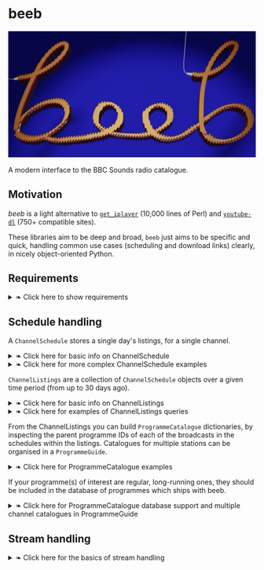 # beeb

![](https://raw.githubusercontent.com/lmmx/beeb/master/assets/beeb_logo.png)

A modern interface to the BBC Sounds radio catalogue.

## Motivation

_beeb_ is a light alternative to
[`get_iplayer`](https://github.com/get-iplayer/get_iplayer/)
(10,000 lines of Perl)
and
[`youtube-dl`](https://github.com/ytdl-org/youtube-dl/blob/master/youtube_dl/extractor/bbc.py)
(750+ compatible sites).

These libraries aim to be deep and broad, `beeb` just aims to be specific and quick,
handling common use cases (scheduling and download links) clearly, in nicely
object-oriented Python.

## Requirements

<details><summary>❧ Click here to show requirements</summary>

<p>

- BeautifulSoup
- HTTPX
  - A `requests`-like API with async and HTTP/2 support
- aiostream
  - Asynchronous requests to speed up channel listings retrieval
- tqdm
  - Gives the option to show progress when multiprocessing channel listings
- `more_itertools`

</p>

</details>

## Schedule handling

A `ChannelSchedule` stores a single day's listings, for a single channel.

<details><summary>❧ Click here for basic info on ChannelSchedule</summary>

<p>

- National, local, regional channels can be selected by ID or short name
- The schedule with today's date is loaded by default

To load today's schedule for BBC R4:

```py
from beeb.nav import ChannelSchedule
ChannelSchedule.from_channel_name("r4")
```
⇣
```
ChannelSchedule for BBC Radio 4 on 2021-03-17
```

These ChannelSchedule objects can be used to find programmes:

```py
>>> from beeb.nav import ChannelSchedule
>>> s = ChannelSchedule.from_channel_name("r4")
>>> s.get_broadcast_by_title("Today", pid_only=True)
'm000t476'
>>> s.get_broadcast_by_title("Midnight News")
00:00 on 17/03/2021 — Midnight News
>>> for b in s.get_broadcast_by_title("Shipping Forecast", multi=True): b
00:48 on 17/03/2021 — Shipping Forecast
05:20 on 17/03/2021 — Shipping Forecast
12:03 on 17/03/2021 — Shipping Forecast
```


</p>

</details>

<details><summary>❧ Click here for more complex ChannelSchedule examples</summary>

<p>

```py
>>> for b in s.get_broadcast_by_title(r".*\bNews\b", regex=True, multi=True): b
... 
00:00 on 17/03/2021 — Midnight News
05:30 on 17/03/2021 — News Briefing
12:00 on 17/03/2021 — News Summary
18:00 on 17/03/2021 — Six O'Clock News
>>> for b in s.get_broadcast_by_title(r".*\bnews\b", multi=True,
... case_insensitive=True, regex=True, synopsis=True): print(b)
... 
00:00 on 17/03/2021 — Midnight News
05:30 on 17/03/2021 — News Briefing
06:00 on 17/03/2021 — Today
12:00 on 17/03/2021 — News Summary
13:00 on 17/03/2021 — World at One
17:00 on 17/03/2021 — PM
18:00 on 17/03/2021 — Six O'Clock News
20:00 on 17/03/2021 — Moral Maze
22:00 on 17/03/2021 — The World Tonight
23:30 on 17/03/2021 — Today in Parliament
>>> for b in s.get_broadcast_by_title(
... r".*\b(pandemic|virus|coronavirus|Covid|vaccines?|vaccinations?|health|healthcare|NHS)\b",
... multi=True, case_insensitive=True, regex=True, synopsis=True): print(b)
... 
10:00 on 17/03/2021 — Woman's Hour
15:00 on 17/03/2021 — Money Box
15:30 on 17/03/2021 — Inside Health
```

</p>

</details>

`ChannelListings` are a collection of `ChannelSchedule` objects over a
given time period (from up to 30 days ago).

<details><summary>❧ Click here for basic info on ChannelListings</summary>

<p>

The schedules are loaded asynchronously and then their HTML is parsed on all CPU cores (fast!)

No interface is currently implemented for multiple channels (as I don't particularly need it), but
`beeb.nav.ChannelPicker` gives all available channels if you wanted to iterate over them.

```py
>>> from beeb.nav import ChannelListings
>>> ChannelListings.from_channel_name("r4")
ChannelListings for BBC Radio 4 from 2021-02-17 to 2021-03-18 (30 days)
```

The schedules are stored as a chronological list in the `ChannelListings.schedules` attribute

```py
>>> from beeb.nav import ChannelListings
>>> l = ChannelListings.from_channel_name("r4")
ChannelListings for BBC Radio 4 from 2021-02-17 to 2021-03-18 (30 days)
>>> l.schedules[0]
ChannelSchedule for BBC Radio 4 on 2021-02-17
```

ChannelListings follows the same interface as ChannelSchedule (they share a commonly bound method,
to avoid too much parameter passing).


</p>

</details>


<details><summary>❧ Click here for examples of ChannelListings queries</summary>

<p>


- There were 26 'Today' episodes aired on BBC R4 in the last 30 days (not aired on Sundays):

```py
>>> for i, b in enumerate(l.get_broadcast_by_title("Today", multi=True)):
...     print(f"{i:2}) {b}")
... 
 0) 06:00 on Wed 17/02/2021 — Today
 1) 06:00 on Thu 18/02/2021 — Today
 2) 06:00 on Fri 19/02/2021 — Today
 3) 07:00 on Sat 20/02/2021 — Today
 4) 06:00 on Mon 22/02/2021 — Today
 5) 06:00 on Tue 23/02/2021 — Today
 6) 06:00 on Wed 24/02/2021 — Today
 7) 06:00 on Thu 25/02/2021 — Today
 8) 06:00 on Fri 26/02/2021 — Today
 9) 07:00 on Sat 27/02/2021 — Today
10) 06:00 on Mon 01/03/2021 — Today
11) 06:00 on Tue 02/03/2021 — Today
12) 06:00 on Wed 03/03/2021 — Today
13) 06:00 on Thu 04/03/2021 — Today
14) 06:00 on Fri 05/03/2021 — Today
15) 07:00 on Sat 06/03/2021 — Today
16) 06:00 on Mon 08/03/2021 — Today
17) 06:00 on Tue 09/03/2021 — Today
18) 06:00 on Wed 10/03/2021 — Today
19) 06:00 on Thu 11/03/2021 — Today
20) 06:00 on Fri 12/03/2021 — Today
21) 07:00 on Sat 13/03/2021 — Today
22) 06:00 on Mon 15/03/2021 — Today
23) 06:00 on Tue 16/03/2021 — Today
24) 06:00 on Wed 17/03/2021 — Today
25) 06:00 on Thu 18/03/2021 — Today
```

- Here's a query of all programmes which mention vaccin(es,ations,inologists) in their
  title/subtitle/synopsis:

```py
>>> for b in l.get_broadcast_by_title(r".*\b(vaccin.+?)\b", multi=True, case_insensitive=True,
... regex=True, synopsis=True): print(b)
... 
15:30 on Wed 17/02/2021 — Inside Health
18:00 on Wed 17/02/2021 — Six O'Clock News
11:30 on Mon 22/02/2021 — How to Vaccinate the World
14:00 on Sat 27/02/2021 — Any Answers?
07:10 on Sun 28/02/2021 — Sunday
11:30 on Mon 01/03/2021 — How to Vaccinate the World
20:00 on Wed 03/03/2021 — Moral Maze
22:15 on Sat 06/03/2021 — Moral Maze
11:30 on Mon 08/03/2021 — How to Vaccinate the World
11:30 on Mon 15/03/2021 — How to Vaccinate the World
18:00 on Mon 15/03/2021 — Six O'Clock News
22:00 on Mon 15/03/2021 — The World Tonight
21:00 on Tue 16/03/2021 — Inside Health
15:30 on Wed 17/03/2021 — Inside Health
18:00 on Wed 17/03/2021 — Six O'Clock News
```

</p>

</details>

From the ChannelListings you can build `ProgrammeCatalogue` dictionaries,
by inspecting the parent programme IDs of each of the broadcasts in the schedules
within the listings. Catalogues for multiple stations can be organised in a `ProgrammeGuide`.

<details><summary>❧ Click here for ProgrammeCatalogue examples</summary>

<p>

To obtain an up-to-date `ProgrammeCatalogue` with just programme PIDs and titles:

```py
beeb.api.get_programme_dict("r4", n_days=1)
```
⇣
```py
{'b00cs19l': 'Midnight News',
 'b006qfvv': 'Shipping Forecast',
 'b006s54y': 'Selection of BBC World Service Programmes',
 'b007rhyn': 'News Briefing',
 'b006qmpj': 'Prayer for the Day',
 'b006qj8q': 'Farming Today',
 'b01s6xyk': 'Tweet of the Day',
 'b006qj9z': 'Today',
 'b09zgd6y': 'Chinese Characters',
 'b007qlvb': "Woman's Hour",
 'm0002rjm': "Alexei Sayle's The Absence of Normal",
 'b04fc120': 'News Summary',
 'b006qps9': 'You and Yours',
 'b007rn05': 'Weather',
 'b006qptc': 'World at One',
 'b006qpgr': 'The Archers',
 'b04xxp0g': 'Drama',
 'b006qjnv': 'Money Box',
 'b019dl1b': 'Inside Health',
 'm000s2kt': 'Sideways',
 'b00dv9hq': 'The Media Show',
 'b006qskw': 'PM',
 'b006qjxt': "Six O'Clock News",
 'b006qsq5': 'Front Row',
 'b006qk11': 'Moral Maze',
 'b006xp1x': 'Lent Talks',
 'b006r4wn': 'Costing the Earth',
 'b006qtl3': 'The World Tonight',
 'm000czyb': 'The Skewer',
 'b006qtqd': 'Today in Parliament'}
```

To obtain a `ProgrammeCatalogue` with genres (be warned — for the last 30 days this takes 60 seconds):

```py
beeb.api.get_genre_programme_dict("r4", n_days=30)
```
⇣
```py
{'Arts': [('b006v8jn', 'A Good Read')],
 'Arts, Culture & the Media': [('b01875r3', 'One to One'),
                               ('b006qsq5', 'Front Row'),
                               ('b00dv9hq', 'The Media Show'),
                               ('b006qp6p', 'Open Book'),
                               ('b006r5jt', 'The Film Programme'),
                               ('b006slnx', 'Feedback'),
                               ('m00055q2', 'Rewinder'),
                               ('b006qjym', 'Loose Ends'),
                               ('b06p0p0g', 'The Why Factor'),
                               ('b006qpdd', 'Pick of the Week'),
                               ('b006r9xr', 'Start the Week'),
                               ('b006s5sf', 'Bookclub'),
                               ('b09w07c4', 'Art of Now')],
 'Biographical': [('b0721qqk', 'Riot Girls')],
 'Chat': [('p04x5pd7', 'Fortunately... with Fi and Jane'),
          ('m000s9s1', 'Between Ourselves with Marian Keyes'),
          ('b00snr0w', 'The Infinite Monkey Cage')],
 'Classic & Period': [('m000j0t9', 'Electric Decade')],
 'Comedy': [('b00x8dq1', 'My Teenage Diary'),
            ('b08mj1wj', 'Reluctant Persuaders'),
            ('m0002rjm', "Alexei Sayle's The Absence of Normal")],
 'Consumer': [('b006qps9', 'You and Yours')],
 'Crime & Justice': [('b006tgy1', 'Law in Action'), ('m0000nfh', 'Intrigue')],
 'Disability': [('b006qxww', 'In Touch')],
 'Drama': [('b04xxp0g', 'Drama'),
           ('b08lw2hh', 'Short Works'),
           ('m000s855', "Hardy's Women")],
 'Entertainment': [('b060cdyj', 'Bunk Bed')],
 'Factual': [('b006s54y', 'Selection of BBC World Service Programmes'),
             ('b007qlvb', "Woman's Hour"),
             ('m0001kbd', 'Born in Bradford'),
             ('b006th08', 'File on 4'),
             ('m000s2kt', 'Sideways'),
             ('b006qk11', 'Moral Maze'),
             ('b006qjlq', 'From Our Own Correspondent'),
             ('b006qnc7', 'Radio 4 Appeal'),
             ('b07cblx9', 'The Briefing Room'),
             ('b006qng8', 'A Point of View'),
             ('b006qnj3', 'Broadcasting House'),
             ('m0003r3t', 'My Name Is...'),
             ('m00019hp', 'Archive on 4'),
             ('b007qxpr', 'Round Britain Quiz'),
             ('b03w7bwg', 'Out of the Ordinary'),
             ('b09zgd6y', 'Chinese Characters')],
 'Families & Relationships': [('b006qgj4', 'Saturday Live')],
 'Food & Drink': [('b006qnx3', 'The Food Programme')],
 'Gardens': [('b006qp2f', "Gardeners' Question Time")],
 'Health & Wellbeing': [('b019dl1b', 'Inside Health')],
 'Historical': [('m000sqkk', 'Gudrun')],
 'History': [('b006qykl', 'In Our Time'),
             ('b00nrtd2', 'A History of the World in 100 Objects')],
 'Life Stories': [('b01mk3f8', 'Short Cuts'),
                  ('b006qnmr', 'Desert Island Discs'),
                  ('b006qpmv', 'Last Word'),
                  ('b006qjz5', 'Profile'),
                  ('b03cdpww', 'Meeting Myself Coming Back'),
                  ('b01cqx3b', 'The Listening Project')],
 'Money': [('b006qjnv', 'Money Box'), ('b006sz6t', 'The Bottom Line')],
 'Music': [('b00704s1', 'Counterpoint')],
 'Nature & Environment': [('b006qj8q', 'Farming Today'),
                          ('b006xrr2', 'Ramblings'),
                          ('b05w99gb', 'Natural Histories'),
                          ('b006r4wn', 'Costing the Earth')],
 'News': [('b00cs19l', 'Midnight News'),
          ('b007rhyn', 'News Briefing'),
          ('b006qj9z', 'Today'),
          ('b04fc120', 'News Summary'),
          ('b006qptc', 'World at One'),
          ('b006qskw', 'PM'),
          ('b006qjxt', "Six O'Clock News"),
          ('b006qtl3', 'The World Tonight'),
          ('b007rhyy', 'News and Papers'),
          ('b00g3j4x', 'News'),
          ('b006qnz4', 'The World This Weekend')],
 'Panel Shows': [('b006s5dp', 'Just a Minute')],
 'Politics': [('b006qtqd', 'Today in Parliament'),
              ('b006qgvj', 'Any Questions?'),
              ('b006qjfq', 'The Week in Westminster'),
              ('b006qmmy', 'Any Answers?'),
              ('m0001xq1', 'The Battles That Won Our Freedoms'),
              ('b006r4vz', 'Analysis'),
              ('b006s624', 'Westminster Hour')],
 'Religion & Ethics': [('b006qmpj', 'Prayer for the Day'),
                       ('b006xp1x', 'Lent Talks'),
                       ('b006sgsh', 'Bells on Sunday'),
                       ('b006qn7f', 'Something Understood'),
                       ('b006qnbd', 'Sunday'),
                       ('b006qnds', 'Sunday Worship')],
 'Satire': [('b09rwvwt', 'Henry Normal: A Normal...'),
            ('m000czyb', 'The Skewer'),
            ('b006qgt7', 'The Now Show')],
 'Science & Nature': [('b01s6xyk', 'Tweet of the Day'),
                      ('b07dx75g', 'The Curious Cases of Rutherford & Fry'),
                      ('b036f7w2', 'BBC Inside Science'),
                      ('b06vy2jd', 'Science Stories')],
 'Science & Technology': [('b01n7094', 'The Digital Human')],
 'Sitcoms': [('b0b2nh1n', 'Ability')],
 'Sketch': [('b00kvs8r', 'Newsjack')],
 'Soaps': [('b006qpgr', 'The Archers'), ('b006qnkc', 'The Archers Omnibus')],
 'Standup': [('b0b22qhr', 'Stand-Up Specials'),
             ('b011tzjy', 'Meet David Sedaris')],
 'Weather': [('b006qfvv', 'Shipping Forecast'), ('b007rn05', 'Weather')]}
```

This is equivalent to constructing the class directly and accessing its `.keyed_by_genre` property.

```py
beeb.nav.ProgrammeCatalogue("r4", n_days=30, with_genre=True)
```

- This takes about 7 or 8 seconds (fast given the number of requests it's making!)
- Note that these requests occasionally fail (async sessions are prone to rare connection errors),
  and are silently retried up to 3 times (one seems to be enough in my experience).

The programme catalogues can be stored in a database and then restored from there:

```py
>>> pc = beeb.nav.ProgrammeCatalogue("r4", n_days=1, with_genre=True, async_pull=True)'
>>> pc.store_db()
>>> rc = beeb.nav.ProgrammeCatalogue.regenerate_from_db("r4")
>>> pc == rc, pc.genred == rc.genred, pc.db.path == rc.db.path, type(rc) is type(pc)
(True, True, True, True)
```

Note that regenerated catalogues have no associated day range

```py
>>> rc.n_days
0
```

The SQLite3 database `programme_catalogue.db` records a simple four field table, `programmes`, in `beeb.data.store`:

```sql
SELECT * FROM programmes;
```
⇣
```STDOUT
m000tcdg|Midnight News|News|r4
m000tcdj|Shipping Forecast|Weather|r4
m000tcdl|Selection of BBC World Service Programmes|Factual|r4
...
```

</p>

</details>

If your programme(s) of interest are regular, long-running ones, they should be
included in the database of programmes which ships with beeb.

<details><summary>❧ Click here for ProgrammeCatalogue database support and multiple channel catalogues in ProgrammeGuide</summary>

<p>

Multiple `ProgrammeCatalogue` objects can also be produced in a `ProgrammeGuide`.
This is a glorified dictionary, keyed by the station name and with the catalogues
as its values.

To create a `ProgrammeGuide` for an entire categories of stations (available
categories: "national", "regional", "local"), and automatically store them in
a database, call `ProgrammeGuide.generate_by_category(c)`,
where `c` is either one of the options, or a list of them.

The package ships with a catalogue database populated with the national channels
(excluding variants: only FM 'outlets' for those with multiple which share a station title).

Populating the programme catalogues database for all national channels
takes approximately 60 to 90 seconds, and then can be reloaded instantly:

```py
beeb.nav.ProgrammeGuide.generate_by_category("national")'
```

Unlike the episodes in `ChannelSchedule` and `ChannelListings`, this is
(potentially) available at runtime, instantly, making it preferable for
metadata lookup in some cases.

```py
>>> guide = beeb.nav.ProgrammeGuide.generate_by_category("national")
>>> guide.get_programme_by_title("Today")
('b006qj9z', ('Today', 'News'))
>>> guide.get_programme_by_title("Today", pid_only=True)
'b006qj9z'
```

The following SQL query shows duplicates in the resulting database
([via](https://stackoverflow.com/a/36384145/2668831)). Note that these are
permitted as the primary key consists of both the programme ('brand') PID
and the station short name (corresponding to the channel's entry in
`beeb.nav.channel_ids`).

This is not an error: these shows are simply syndicated across channels.

```sql
SELECT *
FROM programmes
WHERE pid IN (SELECT pid
              FROM programmes
              GROUP BY pid
              HAVING COUNT(pid) >1);
```
⇣
```
b006wkp7|Annie Nightingale presents...|Dance & Electronica|r1
b006wkp7|Annie Nightingale presents...|Dance & Electronica|r1x
b006wkry|Newsbeat|News|an
b006wkry|Newsbeat|News|r1
b006wkry|Newsbeat|News|r1x
...
```

See
[`beeb.nav.cat.catalogue`](https://github.com/lmmx/beeb/blob/master/src/beeb/nav/cat/catalogue.py)
and [`beeb.share.db_utils`](https://github.com/lmmx/beeb/blob/master/src/beeb/share/db_utils.py)
for more details.

</p>

</details>

## Stream handling

<details><summary>❧ Click here for the basics of stream handling</summary>

<p>

Episodes are downloaded from BBC Sounds as M4S (MPEG-DASH streams). There is a header `.dash` file
and then multiple `.dash` files, and if you have all of these you can build a MP4 audio file.

> As far as I know the access to these is geo-fenced, i.e. you must
> be in the UK to download but this may vary between programmes/stations.

The most directly useful functions (which I've needed when interacting with BBC Sounds API) are
those to obtain the M4S links: you only need the final one to construct the full set of URLs
to obtain a complete MP4.

The following functions handle this in `beeb.api`:

- `get_episode_dict`
  - a trivial wrapper to access the `episodes_dict` attribute of `EpisodeListingsHtml`
- `final_m4s_link_from_programme_pid`
  - a wrapper to access the `last_m4s_link` attribute of the `MpdXml` class constructed with the `from_episode_pid` class method
- `final_m4s_link_from_episode_pid`
  - a wrapper to access the `last_m4s_link` attribute of the `MpdXml` class constructed with the `from_episode_pid` class method
    after obtaining the episode PID from the episode dict
- `get_programme_pid_by_name`
  - a wrapper to access the `filtered` attribute of a `EpisodeMetadataPidJson` object
    constructed with the `get_programme_pid` class method.
  - technically it's "by programme title and station name" (the arguments are in this order)

You may very well prefer to construct the objects and handle the attributes involved yourself,
these are given as 'recipes' to make it clear how to use beeb's functionality.

</p>

</details>

